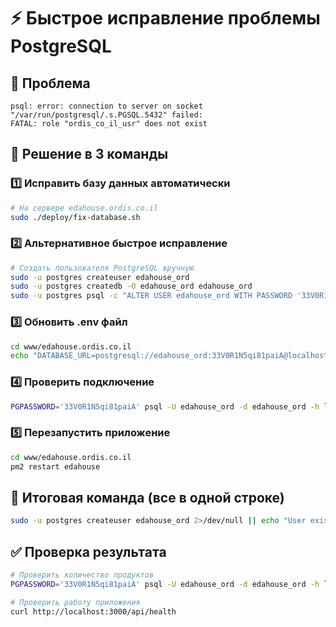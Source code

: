 # ⚡ Быстрое исправление проблемы PostgreSQL

## 🚨 Проблема
```
psql: error: connection to server on socket "/var/run/postgresql/.s.PGSQL.5432" failed: 
FATAL: role "ordis_co_il_usr" does not exist
```

## 🔧 Решение в 3 команды

### 1️⃣ Исправить базу данных автоматически
```bash
# На сервере edahouse.ordis.co.il
sudo ./deploy/fix-database.sh
```

### 2️⃣ Альтернативное быстрое исправление
```bash
# Создать пользователя PostgreSQL вручную
sudo -u postgres createuser edahouse_ord
sudo -u postgres createdb -O edahouse_ord edahouse_ord
sudo -u postgres psql -c "ALTER USER edahouse_ord WITH PASSWORD '33V0R1N5qi81paiA';"
```

### 3️⃣ Обновить .env файл
```bash
cd www/edahouse.ordis.co.il
echo "DATABASE_URL=postgresql://edahouse_ord:33V0R1N5qi81paiA@localhost:5432/edahouse_ord" >> .env
```

### 4️⃣ Проверить подключение
```bash
PGPASSWORD='33V0R1N5qi81paiA' psql -U edahouse_ord -d edahouse_ord -h localhost -c "SELECT 1;"
```

### 5️⃣ Перезапустить приложение
```bash
cd www/edahouse.ordis.co.il
pm2 restart edahouse
```

## 🎯 Итоговая команда (все в одной строке)
```bash
sudo -u postgres createuser edahouse_ord 2>/dev/null || echo "User exists"; sudo -u postgres createdb -O edahouse_ord edahouse_ord 2>/dev/null || echo "DB exists"; sudo -u postgres psql -c "ALTER USER edahouse_ord WITH PASSWORD '33V0R1N5qi81paiA';" && cd www/edahouse.ordis.co.il && sed -i '/^DATABASE_URL=/d' .env && echo "DATABASE_URL=postgresql://edahouse_ord:33V0R1N5qi81paiA@localhost:5432/edahouse_ord" >> .env && pm2 restart edahouse
```

## ✅ Проверка результата
```bash
# Проверить количество продуктов
PGPASSWORD='33V0R1N5qi81paiA' psql -U edahouse_ord -d edahouse_ord -h localhost -c "SELECT COUNT(*) FROM products;"

# Проверить работу приложения
curl http://localhost:3000/api/health
```